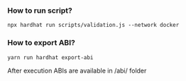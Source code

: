 ### How to run script?

`npx hardhat run scripts/validation.js --network docker`

### How to export ABI?

`yarn run hardhat export-abi`

After execution ABIs are available in /abi/ folder
